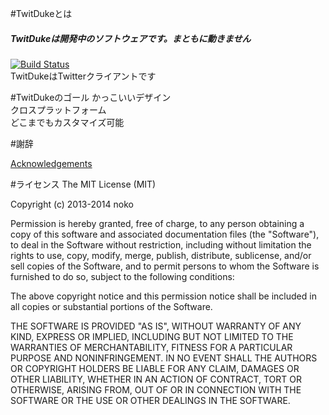 #TwitDukeとは
##### TwitDukeは開発中のソフトウェアです。まともに動きません
[![Build Status](https://travis-ci.org/nokok/TwitDuke.svg?branch=master)](https://travis-ci.org/nokok/TwitDuke)  
TwitDukeはTwitterクライアントです

#TwitDukeのゴール
かっこいいデザイン  
クロスプラットフォーム  
どこまでもカスタマイズ可能

#謝辞

[Acknowledgements](https://github.com/nokok/TwitDuke/blob/master/acknowledgements.md)

#ライセンス
The MIT License (MIT)

Copyright (c) 2013-2014 noko

Permission is hereby granted, free of charge, to any person obtaining a copy
of this software and associated documentation files (the "Software"), to deal
in the Software without restriction, including without limitation the rights
to use, copy, modify, merge, publish, distribute, sublicense, and/or sell
copies of the Software, and to permit persons to whom the Software is
furnished to do so, subject to the following conditions:

The above copyright notice and this permission notice shall be included in
all copies or substantial portions of the Software.

THE SOFTWARE IS PROVIDED "AS IS", WITHOUT WARRANTY OF ANY KIND, EXPRESS OR
IMPLIED, INCLUDING BUT NOT LIMITED TO THE WARRANTIES OF MERCHANTABILITY,
FITNESS FOR A PARTICULAR PURPOSE AND NONINFRINGEMENT. IN NO EVENT SHALL THE
AUTHORS OR COPYRIGHT HOLDERS BE LIABLE FOR ANY CLAIM, DAMAGES OR OTHER
LIABILITY, WHETHER IN AN ACTION OF CONTRACT, TORT OR OTHERWISE, ARISING FROM,
OUT OF OR IN CONNECTION WITH THE SOFTWARE OR THE USE OR OTHER DEALINGS IN
THE SOFTWARE.
